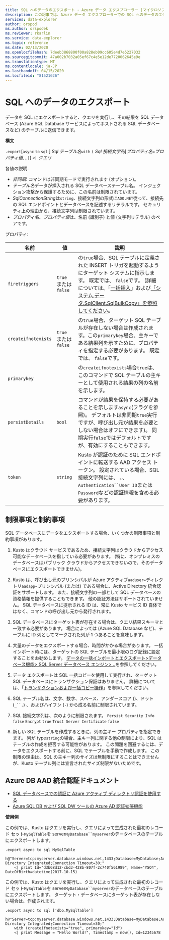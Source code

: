 ```yaml
---
title: SQL へのデータのエクスポート - Azure データ エクスプローラー |マイクロソフトドキュメント
description: この記事では、Azure データ エクスプローラーでの SQL へのデータのエクスポートについて説明します。
services: data-explorer
author: orspod
ms.author: orspodek
ms.reviewer: rkarlin
ms.service: data-explorer
ms.topic: reference
ms.date: 02/13/2020
ms.openlocfilehash: 7deeb3868800f00a828eb09cc605e4d7e5227032
ms.sourcegitcommit: 47a002b7032a05ef67c4e5e12de7720062645e9e
ms.translationtype: MT
ms.contentlocale: ja-JP
ms.lasthandoff: 04/15/2020
ms.locfileid: "81521626"
---
```

# <a name="export-data-to-sql"></a>SQL へのデータのエクスポート

データを SQL にエクスポートすると、クエリを実行し、その結果を SQL データベース (Azure SQL Database サービスによってホストされる SQL データベースなど) のテーブルに送信できます。

**構文**

`.export`[`async` `to` `sql` ] *Sql テーブル名*`with` `(` *Sql 接続文字列*[*プロパティ名*`=`*プロパティ値*`,`..`)`] `<|` *クエリ*

各値の説明:
* *非同期*: コマンドは非同期モードで実行されます (オプション)。
* *テーブル名*データが挿入される SQL データベーステーブル名。
  インジェクション攻撃から保護するために、この名前は制限されています。
* *SqlConnectionString*は`string`、接続文字列の形式に`ADO.NET`従って、接続先の SQL エンドポイントとデータベースを記述するリテラルです。 セキュリティ上の理由から、接続文字列は制限されています。
* *プロパティ名*、*プロパティ値*は、名前 (識別子) と値 (文字列リテラル) のペアです。

プロパティ:

|名前               |値           |説明|
|-------------------|-----------------|-----------|
|`firetriggers`     |`true` または `false`|の`true`場合、SQL テーブルに定義された INSERT トリガを起動するようにターゲット システムに指示します。 既定では、 `false`です。 (詳細については、「[一括挿入](https://msdn.microsoft.com/library/ms188365.aspx)」および[「システム.データ.SqlClient.SqlBulkCopy」を参照してください](https://msdn.microsoft.com/library/system.data.sqlclient.sqlbulkcopy(v=vs.110).aspx)。|
|`createifnotexists`|`true` または `false`|の`true`場合、ターゲット SQL テーブルが存在しない場合は作成されます。この`primarykey`場合、主キーである結果列を示すために、プロパティを指定する必要があります。 既定では、 `false`です。|
|`primarykey`       |                 |の`createifnotexists`場合`true`は、このコマンドで SQL テーブルの主キーとして使用される結果の列の名前を示します。|
|`persistDetails`   |`bool`           |コマンドが結果を保持する必要があることを示します`async`(フラグを参照)。 デフォルトは非同期`true`実行ですが、呼び出し元が結果を必要としない場合はオフにできます)。 同期実行`false`ではデフォルトですが、有効にすることもできます。 |
|`token`            |`string`         |Kusto が認証のために SQL エンドポイントに転送する AAD アクセス トークン。 設定されている場合、SQL 接続文字列には、 、、`Authentication``User ID`または`Password`などの認証情報を含める必要があります。|

## <a name="limitations-and-restrictions"></a>制限事項と制約事項

SQL データベースにデータをエクスポートする場合、いくつかの制限事項と制約事項があります。

1. Kusto はクラウド サービスであるため、接続文字列はクラウドからアクセス可能なデータベースを指している必要があります。 (特に、オンプレミスのデータベースはパブリック クラウドからアクセスできないので、そのデータベースにエクスポートできません)。

2. Kusto は、呼び出し元のプリンシパルが Azure アクティブ`aaduser=`ディレクトリ`aadapp=`プリンシパル (または) である場合に、Active Directory 統合認証をサポートします。
   また、接続文字列の一部として SQL データベースの資格情報を提供することもできます。 他の認証方法はサポートされていません。 SQL データベースに提示される ID は、常に Kusto サービス ID 自体ではなく、コマンドの呼び出し元から発行されます。

3. SQL データベースにターゲット表が存在する場合は、クエリ結果スキーマと一致する必要があります。 場合によっては (Azure SQL Database など)、テーブルに ID 列としてマークされた列が 1 つあることを意味します。

4. 大量のデータをエクスポートする場合、時間がかかる場合があります。 一括インポート時には、ターゲットの SQL テーブルを最小限のログ記録に設定することをお勧めします。
   [データの一括インポートとエクスポート>データベース機能> SQL Server データベース エンジン> ..](https://msdn.microsoft.com/library/ms190422.aspx)を参照してください。

5. データ エクスポートは SQL 一括コピーを使用して実行され、ターゲット SQL データベースにトランザクション保証はありません。 詳細については、「[トランザクションおよび一括コピー操作](https://docs.microsoft.com/dotnet/framework/data/adonet/sql/transaction-and-bulk-copy-operations)」を参照してください。

6. SQL テーブル名は、文字、数字、スペース、アンダースコア ()、ドット (`_``.`) 、およびハイフン (`-`) から成る名前に制限されています。

7. SQL 接続文字列は、次のように制限されます。 `Persist Security Info` `false` `Encrypt` `true` `Trust Server Certificate` `false`

8. 新しい SQL テーブルを作成するときに、列の主キー プロパティを指定できます。 列が type`string`の場合、主キー列に関する他の制限により、SQL はテーブルの作成を拒否する可能性があります。 この問題を回避するには、データをエクスポートする前に、SQL でテーブルを手動で作成します。 この制限の理由は、SQL の主キー列のサイズは無制限にすることはできませんが、Kusto テーブル列には宣言されたサイズ制限がないためです。

## <a name="azure-db-aad-integrated-authentication-documentation"></a>Azure DB AAD 統合認証ドキュメント

* [SQL データベースでの認証に Azure アクティブ ディレクトリ認証を使用する](https://docs.microsoft.com/azure/sql-database/sql-database-aad-authentication)
* [Azure SQL DB および SQL DW ツールの Azure AD 認証拡張機能](https://azure.microsoft.com/blog/azure-ad-authentication-extensions-for-azure-sql-db-and-sql-dw-tools/)

**使用例** 

この例では、Kusto はクエリを実行し、クエリによって生成された最初のレコード セット`MySqlTable`を server`MyDatabase``myserver`のデータベースのテーブルにエクスポートします。

```kusto 
.export async to sql MySqlTable
    h@"Server=tcp:myserver.database.windows.net,1433;Database=MyDatabase;Authentication=Active Directory Integrated;Connection Timeout=30;"
    <| print Id="d3b68d12-cbd3-428b-807f-2c740f561989", Name="YSO4", DateOfBirth=datetime(2017-10-15)
```

この例では、Kusto はクエリを実行し、クエリによって生成された最初のレコード セット`MySqlTable`を server`MyDatabase``myserver`のデータベースのテーブルにエクスポートします。
ターゲット・データベースにターゲット表が存在しない場合は、作成されます。

```kusto 
.export async to sql ['dbo.MySqlTable']
    h@"Server=tcp:myserver.database.windows.net,1433;Database=MyDatabase;Authentication=Active Directory Integrated;Connection Timeout=30;"
    with (createifnotexists="true", primarykey="Id")
    <| print Message = "Hello World!", Timestamp = now(), Id=12345678
```